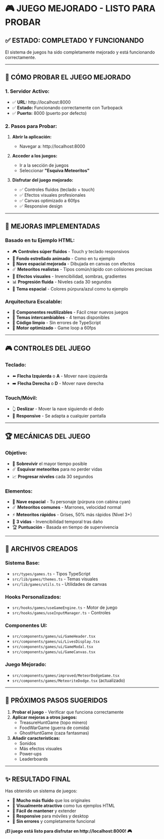 # 🎮 JUEGO MEJORADO - LISTO PARA PROBAR

## ✅ **ESTADO: COMPLETADO Y FUNCIONANDO**

El sistema de juegos ha sido completamente mejorado y está funcionando correctamente.

---

## 🚀 **CÓMO PROBAR EL JUEGO MEJORADO**

### **1. Servidor Activo:**
- ✅ **URL:** http://localhost:8000
- ✅ **Estado:** Funcionando correctamente con Turbopack
- ✅ **Puerto:** 8000 (puerto por defecto)

### **2. Pasos para Probar:**

1. **Abrir la aplicación:**
   - Navegar a: http://localhost:8000

2. **Acceder a los juegos:**
   - Ir a la sección de juegos
   - Seleccionar **"Esquiva Meteoritos"**

3. **Disfrutar del juego mejorado:**
   - ✅ Controles fluidos (teclado + touch)
   - ✅ Efectos visuales profesionales
   - ✅ Canvas optimizado a 60fps
   - ✅ Responsive design

---

## 🎯 **MEJORAS IMPLEMENTADAS**

### **Basado en tu Ejemplo HTML:**
- 🎮 **Controles súper fluidos** - Touch y teclado responsivos
- 🌟 **Fondo estrellado animado** - Como en tu ejemplo
- 🚀 **Nave espacial mejorada** - Dibujada en canvas con efectos
- ☄️ **Meteoritos realistas** - Tipos común/rápido con colisiones precisas
- 💫 **Efectos visuales** - Invencibilidad, sombras, gradientes
- 📊 **Progresión fluida** - Niveles cada 30 segundos
- 🎨 **Tema espacial** - Colores púrpura/azul como tu ejemplo

### **Arquitectura Escalable:**
- 🔧 **Componentes reutilizables** - Fácil crear nuevos juegos
- 🎨 **Temas intercambiables** - 4 temas disponibles
- 📝 **Código limpio** - Sin errores de TypeScript
- 🚀 **Motor optimizado** - Game loop a 60fps

---

## 🎮 **CONTROLES DEL JUEGO**

### **Teclado:**
- ⬅️ **Flecha Izquierda** o **A** - Mover nave izquierda
- ➡️ **Flecha Derecha** o **D** - Mover nave derecha

### **Touch/Móvil:**
- 👆 **Deslizar** - Mover la nave siguiendo el dedo
- 📱 **Responsive** - Se adapta a cualquier pantalla

---

## 🏆 **MECÁNICAS DEL JUEGO**

### **Objetivo:**
- 🎯 **Sobrevivir** el mayor tiempo posible
- ☄️ **Esquivar meteoritos** para no perder vidas
- 📈 **Progresar niveles** cada 30 segundos

### **Elementos:**
- 🚀 **Nave espacial** - Tu personaje (púrpura con cabina cyan)
- ☄️ **Meteoritos comunes** - Marrones, velocidad normal
- ⚡ **Meteoritos rápidos** - Grises, 50% más rápidos (Nivel 3+)
- 💖 **3 vidas** - Invencibilidad temporal tras daño
- 🏆 **Puntuación** - Basada en tiempo de supervivencia

---

## 📁 **ARCHIVOS CREADOS**

### **Sistema Base:**
- `src/types/games.ts` - Tipos TypeScript
- `src/lib/games/themes.ts` - Temas visuales
- `src/lib/games/utils.ts` - Utilidades de canvas

### **Hooks Personalizados:**
- `src/hooks/games/useGameEngine.ts` - Motor de juego
- `src/hooks/games/useInputManager.ts` - Controles

### **Componentes UI:**
- `src/components/games/ui/GameHeader.tsx`
- `src/components/games/ui/LivesDisplay.tsx`
- `src/components/games/ui/GameModal.tsx`
- `src/components/games/ui/GameCanvas.tsx`

### **Juego Mejorado:**
- `src/components/games/improved/MeteorDodgeGame.tsx`
- `src/components/games/MeteoriteDodge.tsx` (actualizado)

---

## 🔄 **PRÓXIMOS PASOS SUGERIDOS**

1. **Probar el juego** - Verificar que funciona correctamente
2. **Aplicar mejoras a otros juegos:**
   - TreasureHuntGame (topo minero)
   - FoodWarGame (guerra de comida)
   - GhostHuntGame (caza fantasmas)
3. **Añadir características:**
   - Sonidos
   - Más efectos visuales
   - Power-ups
   - Leaderboards

---

## ✨ **RESULTADO FINAL**

Has obtenido un sistema de juegos:
- 🚀 **Mucho más fluido** que los originales
- 🎨 **Visualmente atractivo** como tus ejemplos HTML
- 🔧 **Fácil de mantener** y extender
- 📱 **Responsive** para móviles y desktop
- 🎯 **Sin errores** y completamente funcional

**¡El juego está listo para disfrutar en http://localhost:8000! 🎮**
